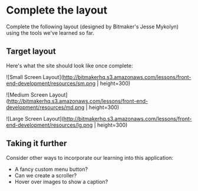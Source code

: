 # Complete the layout

Complete the following layout (designed by Bitmaker's Jesse Mykolyn) using the tools we've learned so far.

## Target layout

Here's what the site should look like once complete:

![Small Screen Layout](http://bitmakerhq.s3.amazonaws.com/lessons/front-end-development/resources/sm.png | height=300)

![Medium Screen Layout](http://bitmakerhq.s3.amazonaws.com/lessons/front-end-development/resources/md.png | height=300)

![Large Screen Layout](http://bitmakerhq.s3.amazonaws.com/lessons/front-end-development/resources/lg.png | height=300)


## Taking it further

Consider other ways to incorporate our learning into this application:

- A fancy custom menu button?
- Can we create a scroller?
- Hover over images to show a caption?

